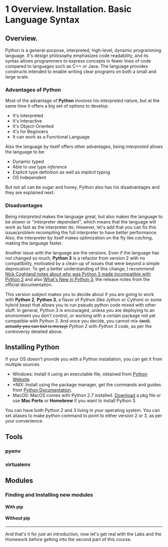 # 1 Overview. Installation. Basic Language Syntax

## Overview.

Python is a general-purpose, interpreted, high-level, dynamic programming language.
It's design philosophy emphasizes code readability, and its syntax allows programmers to express concepts in fewer lines 
of code compared to languages such as C++ or Java. The language provides constructs intended to enable writing clear 
programs on both a small and large scale.

### Advantages of Python

Most of the advantage of **Python** involves his _interpreted_ nature, but at the same time it offers a big set of 
options to develop:

* It's Interpreted
* It's Interactive
* It's Object-Oriented
* It's for Beginners
* It can work as a Functional Language

Also the language by itself offers other advantages, being _interpreted_ allows the language to be:

* Dynamic typed
* Able to use _type inference_
* Explicit type definition as well as *implicit* typing
* OS Independent

But not all can be sugar and honey, Python also has his disadvantages and they are explained next.

### Disadvantages

Being _interpreted_ makes the language great, but also makes the language to be slower or "interpreter dependant", which
means that the language will work as fast as the interpreter do. However, let's add that you can fix this issue/problem
recompiling the full interpreter to have better performance. Also, the interpreter by itself makes optimization on the 
fly like _caching_, making the language faster.

Another issue with the language are the versions. Even if the language has not changed so much, **Python 3** is a refactor
from version 2 with no compatibility, motivated by a clean-up of issues that were beyond a simple deprecation. To 
get a better understanding of this change, I recommend [Nick Coghland notes about why was Python 3 made incompatible
with Python 2](http://python-notes.curiousefficiency.org/en/latest/python3/questions_and_answers.html#why-was-python-3-made-incompatible-with-python-2)
and also [What's New in Python 3](https://docs.python.org/3/whatsnew/3.0.html), the release notes from the official documentation.
 
This version subject makes you to decide about if you are going to work with **Python 2**, **Python 3**, a flavor of 
Python (like Jython or Cython) or some hybrid beast that allows you to run pseudo python code mixed with other stuff. 
In general, Python 3 is encouraged, unless you are deploying to an environment you don't control, or working with a 
certain package not yet compatible with Python 3. And once you decide, you cannot mix ~~(well, actually you can but is 
messy)~~ _Python 2_ with _Python 3 code_, as per the controversy detailed above.

## Installing Python

If your OS doesn't provide you with a Python installation, you can get it from multiple sources.

* Windows: Install it using an executable file, obtained from [Python Website](https://python.org/downloads). 
* *NIX: Install using the package manager, get the commands and guides from [Python Documentation](https://docs.python.org/3/using/unix.html).
* MacOS: MacOS comes with Python 2.7 installed. [Download](https://www.python.org/downloads/mac-osx/) a pkg file or 
use **Mac Ports** or **Homebrew** if you want to install Python 3.

You can have both Python 2 and 3 living in your operating system. You can set aliases to make _python_ command to point
to either version 2 or 3, as per your convenience. 

## Tools

### pyenv

### virtualenv

## Modules

### Finding and Installing new modules

#### With pip

#### Without pip
* * * * * *

And that's it for just an introduction, now let's get real with the Labs and the Homework before getting into the 
second part of this course.
